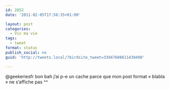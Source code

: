 ```yaml
---
id: 2852
date: '2011-02-05T17:58:35+01:00'

layout: post
categories:
  - Vis ma vie
tags:
  - tweet
format: status
publish_social: no
guid: 'http://tweets.local/?birdsite_tweet=33947608611430400'

---
```


@geekeriesfr bon bah j’ai p-e un cache parce que mon post format « blabla » ne s’affiche pas ^^